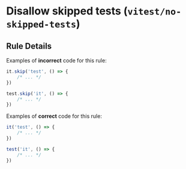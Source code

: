 # Disallow skipped tests (`vitest/no-skipped-tests`)

<!-- end auto-generated rule header -->

## Rule Details

Examples of **incorrect** code for this rule:

```js
it.skip('test', () => {
	/* ... */
})

test.skip('it', () => {
	/* ... */
})
```

Examples of **correct** code for this rule:

```js
it('test', () => {
	/* ... */
})

test('it', () => {
	/* ... */
})
```

